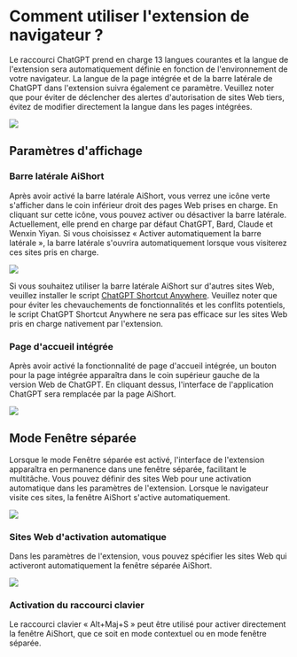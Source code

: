 # Comment utiliser l'extension de navigateur ?

Le raccourci ChatGPT prend en charge 13 langues courantes et la langue de l'extension sera automatiquement définie en fonction de l'environnement de votre navigateur. La langue de la page intégrée et de la barre latérale de ChatGPT dans l'extension suivra également ce paramètre. Veuillez noter que pour éviter de déclencher des alertes d'autorisation de sites Web tiers, évitez de modifier directement la langue dans les pages intégrées.

![](https://img.newzone.top/2023-12-23-12-04-29.png?imageMogr2/format/webp)

## Paramètres d'affichage

### Barre latérale AiShort

Après avoir activé la barre latérale AiShort, vous verrez une icône verte s'afficher dans le coin inférieur droit des pages Web prises en charge. En cliquant sur cette icône, vous pouvez activer ou désactiver la barre latérale. Actuellement, elle prend en charge par défaut ChatGPT, Bard, Claude et Wenxin Yiyan. Si vous choisissez « Activer automatiquement la barre latérale », la barre latérale s'ouvrira automatiquement lorsque vous visiterez ces sites pris en charge.

![](https://img.newzone.top/2023-12-23-04-16-15.gif?imageMogr2/format/webp)

Si vous souhaitez utiliser la barre latérale AiShort sur d'autres sites Web, veuillez installer le script [ChatGPT Shortcut Anywhere](https://greasyfork.org/scripts/482907-chatgpt-shortcut-anywhere). Veuillez noter que pour éviter les chevauchements de fonctionnalités et les conflits potentiels, le script ChatGPT Shortcut Anywhere ne sera pas efficace sur les sites Web pris en charge nativement par l'extension.

### Page d'accueil intégrée

Après avoir activé la fonctionnalité de page d'accueil intégrée, un bouton pour la page intégrée apparaîtra dans le coin supérieur gauche de la version Web de ChatGPT. En cliquant dessus, l'interface de l'application ChatGPT sera remplacée par la page AiShort.

![](https://img.newzone.top/ai/2023-12-22-19-40-15.png?imageMogr2/format/webp)

## Mode Fenêtre séparée

Lorsque le mode Fenêtre séparée est activé, l'interface de l'extension apparaîtra en permanence dans une fenêtre séparée, facilitant le multitâche. Vous pouvez définir des sites Web pour une activation automatique dans les paramètres de l'extension. Lorsque le navigateur visite ces sites, la fenêtre AiShort s'active automatiquement.

![](https://img.newzone.top/2023-12-23-12-07-09.png?imageMogr2/format/webp)

### Sites Web d'activation automatique

Dans les paramètres de l'extension, vous pouvez spécifier les sites Web qui activeront automatiquement la fenêtre séparée AiShort.

![](https://img.newzone.top/2023-12-23-12-09-51.png?imageMogr2/format/webp)

### Activation du raccourci clavier

Le raccourci clavier « Alt+Maj+S » peut être utilisé pour activer directement la fenêtre AiShort, que ce soit en mode contextuel ou en mode fenêtre séparée.
